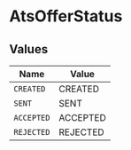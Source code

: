 # AtsOfferStatus


## Values

| Name       | Value      |
| ---------- | ---------- |
| `CREATED`  | CREATED    |
| `SENT`     | SENT       |
| `ACCEPTED` | ACCEPTED   |
| `REJECTED` | REJECTED   |